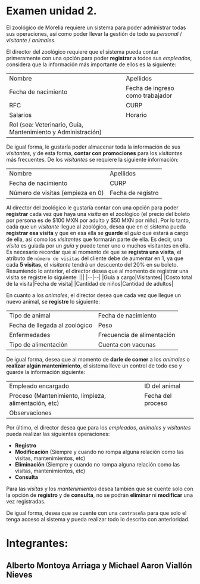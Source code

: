 # Examen unidad 2.
El zoológico de Morelia requiere un sistema para poder administrar todas sus operaciones, así como poder llevar la gestión de todo su *personal* / *visitante* / *animales*.

El director del zoológico requiere que el sistema pueda contar primeramente con una opción para poder **registrar** a todos sus *empleados*, considera que la información más importante de ellos es la siguiente:

| |  |
|--|--|
|Nombre|Apellidos|
|Fecha de nacimiento|Fecha de ingreso como trabajador|
|RFC| CURP |
|Salarios|Horario|
|Rol (sea: Veterinario, Guía, Mantenimiento y Administración)|  |

De igual forma, le gustaría poder almacenar toda la información de sus *visitantes*, y de esta forma, **contar con promociones** para los *visitantes* más frecuentes. De los *visitantes* se requiere la siguiente información:

|  |  |
|--|--|
|Nombre|Apellidos|
|Fecha de nacimiento|CURP|
|Número de visitas (empieza en 0)|Fecha de registro|

Al director del zoológico le gustaría contar con una opción para poder **registrar** cada vez que haya una *visita* en el zoológico (el precio del boleto por persona es de $100 MXN por adulto y $50 MXN por niño). Por lo tanto, cada que un *visitante* llegue al zoológico, desea que en el sistema pueda **registrar esa visita** y que en esa ella se **guarde** el *guía* que estará a cargo de ella, así como los *visitantes* que formarán parte de ella. Es decir, una *visita* es guiada por un *guía* y puede tener uno o muchos visitantes en ella. Es necesario recordar que al momento de que se **registra una visita**, el atributo de `número de visitas` del cliente debe de aumentar en 1, ya que cada **5 visitas**, el *visitante* tendrá un descuento del 20% en su boleto. Resumiendo lo anterior, el director desea que al momento de registrar una visita se registre lo siguiente:
|||
|--|--|
|Guía a cargo|Visitantes|
|Costo total de la visita|Fecha de visita|
|Cantidad de niños|Cantidad de adultos|

En cuanto a los *animales*, el director desea que cada vez que llegue un nuevo animal, se **registre** lo siguiente:

|||
|-|-|
|Tipo de animal|Fecha de nacimiento|
|Fecha de llegada al zoológico|Peso|
|Enfermedades|Frecuencia de alimentación|
|Tipo de alimentación|Cuenta con vacunas|

De igual forma, desea que al momento de **darle de comer** a los *animales* o **realizar algún mantenimiento**, el sistema lleve un control de todo eso y guarde la información siguiente:

|||
|-|-|
|Empleado encargado|ID del animal|
|Proceso (Mantenimiento, limpieza, alimentación, etc)|Fecha del proceso|
|Observaciones|

Por último, el director desea que para los *empleados*, *animales* y *visitantes* pueda realizar las siguientes operaciones:
-   **Registro**
-   **Modificación** (Siempre y cuando no rompa alguna relación como las visitas, mantenimientos, etc)
-   **Eliminación** (Siempre y cuando no rompa alguna relación como las visitas, mantenimientos, etc)
-   **Consulta**

Para las *visitas* y los *mantenimientos* desea también que se cuente solo con la opción de **registro** y de **consulta**, no se podrán **eliminar** ni **modificar** una vez registradas.

De igual forma, desea que se cuente con una `contraseña` para que solo el tenga acceso al sistema y pueda realizar todo lo descrito con anterioridad.

# Integrantes:
## Alberto Montoya Arriaga y Michael Aaron Viallón Nieves